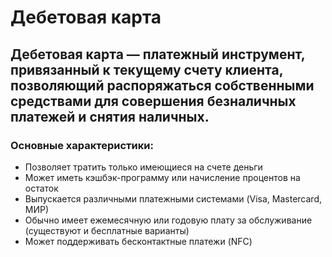 # Дебетовая карта

## Дебетовая карта — платежный инструмент, привязанный к текущему счету клиента, позволяющий распоряжаться собственными средствами для совершения безналичных платежей и снятия наличных. 

### Основные характеристики:

- Позволяет тратить только имеющиеся на счете деньги
- Может иметь кэшбэк-программу или начисление процентов на остаток
- Выпускается различными платежными системами (Visa, Mastercard, МИР)
- Обычно имеет ежемесячную или годовую плату за обслуживание (существуют и бесплатные варианты)
- Может поддерживать бесконтактные платежи (NFC)
